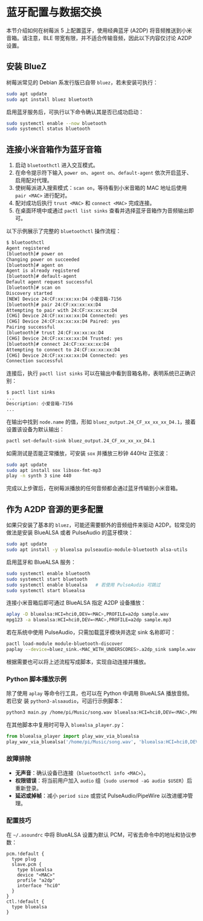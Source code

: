 # 蓝牙配置与数据交换

本节介绍如何在树莓派 5 上配置蓝牙，使用经典蓝牙 (A2DP) 将音频推送到小米音箱。请注意，BLE 带宽有限，并不适合传输音频，因此以下内容仅讨论 A2DP 设置。

## 安装 BlueZ

树莓派常见的 Debian 系发行版已自带 `bluez`，若未安装可执行：

```bash
sudo apt update
sudo apt install bluez bluetooth
```

启用蓝牙服务后，可执行以下命令确认其是否已成功启动：

```bash
sudo systemctl enable --now bluetooth
sudo systemctl status bluetooth
```

## 连接小米音箱作为蓝牙音箱

1. 启动 `bluetoothctl` 进入交互模式。
2. 在命令提示符下输入 `power on`、`agent on`、`default-agent` 依次开启蓝牙、启用配对代理。
3. 使树莓派进入搜索模式：`scan on`，等待看到小米音箱的 MAC 地址后使用 `pair <MAC>` 进行配对。
4. 配对成功后执行 `trust <MAC>` 和 `connect <MAC>` 完成连接。
5. 在桌面环境中或通过 `pactl list sinks` 查看并选择蓝牙音箱作为音频输出即可。

以下示例展示了完整的 `bluetoothctl` 操作流程：

```bash
$ bluetoothctl
Agent registered
[bluetooth]# power on
Changing power on succeeded
[bluetooth]# agent on
Agent is already registered
[bluetooth]# default-agent
Default agent request successful
[bluetooth]# scan on
Discovery started
[NEW] Device 24:CF:xx:xx:xx:D4 小爱音箱-7156
[bluetooth]# pair 24:CF:xx:xx:xx:D4
Attempting to pair with 24:CF:xx:xx:xx:D4
[CHG] Device 24:CF:xx:xx:xx:D4 Connected: yes
[CHG] Device 24:CF:xx:xx:xx:D4 Paired: yes
Pairing successful
[bluetooth]# trust 24:CF:xx:xx:xx:D4
[CHG] Device 24:CF:xx:xx:xx:D4 Trusted: yes
[bluetooth]# connect 24:CF:xx:xx:xx:D4
Attempting to connect to 24:CF:xx:xx:xx:D4
[CHG] Device 24:CF:xx:xx:xx:D4 Connected: yes
Connection successful
```

连接后，执行 `pactl list sinks` 可以在输出中看到音箱名称，表明系统已正确识别：

```bash
$ pactl list sinks
...
Description: 小爱音箱-7156
...
```

在输出中找到 `node.name` 的值，形如 `bluez_output.24_CF_xx_xx_xx_D4.1`，接着设置该设备为默认输出：

```bash
pactl set-default-sink bluez_output.24_CF_xx_xx_xx_D4.1
```

如需测试是否能正常播放，可安装 `sox` 并播放三秒钟 440Hz 正弦波：

```bash
sudo apt update
sudo apt install sox libsox-fmt-mp3
play -n synth 3 sine 440
```

完成以上步骤后，在树莓派播放的任何音频都会通过蓝牙传输到小米音箱。

## 作为 A2DP 音源的更多配置

如果只安装了基本的 `bluez`，可能还需要额外的音频组件来驱动 A2DP。较常见的做法是安装
BlueALSA 或者 PulseAudio 的蓝牙模块：

```bash
sudo apt update
sudo apt install -y bluealsa pulseaudio-module-bluetooth alsa-utils
```

启用蓝牙和 BlueALSA 服务：

```bash
sudo systemctl enable bluetooth
sudo systemctl start bluetooth
sudo systemctl enable bluealsa   # 若使用 PulseAudio 可跳过
sudo systemctl start bluealsa
```

连接小米音箱后即可通过 BlueALSA 指定 A2DP 设备播放：

```bash
aplay -D bluealsa:HCI=hci0,DEV=<MAC>,PROFILE=a2dp sample.wav
mpg123 -a bluealsa:HCI=hci0,DEV=<MAC>,PROFILE=a2dp sample.mp3
```

若在系统中使用 PulseAudio，只需加载蓝牙模块并选定 sink 名称即可：

```bash
pactl load-module module-bluetooth-discover
paplay --device=bluez_sink.<MAC_WITH_UNDERSCORES>.a2dp_sink sample.wav
```

根据需要也可以将上述流程写成脚本，实现自动连接并播放。


### Python 脚本播放示例

除了使用 `aplay` 等命令行工具，也可以在 Python 中调用 BlueALSA 播放音频。若已安
装 `python3-alsaaudio`，可运行示例脚本：

```bash
python3 main.py /home/pi/Music/song.wav bluealsa:HCI=hci0,DEV=<MAC>,PROFILE=a2dp
```

在其他脚本中复用时可导入 `bluealsa_player.py`：

```python
from bluealsa_player import play_wav_via_bluealsa
play_wav_via_bluealsa('/home/pi/Music/song.wav', 'bluealsa:HCI=hci0,DEV=<MAC>,PROFILE=a2dp')
```

### 故障排除

- **无声音**：确认设备已连接（`bluetoothctl info <MAC>`）。
- **权限错误**：将当前用户加入 `audio` 组（`sudo usermod -aG audio $USER`）后重新登录。
- **延迟或掉帧**：减小 `period size` 或尝试 PulseAudio/​PipeWire 以改进缓冲管理。

### 配置技巧

在 `~/.asoundrc` 中将 BlueALSA 设置为默认 PCM，可省去命令中的地址和协议参数：

```text
pcm.!default {
  type plug
  slave.pcm {
    type bluealsa
    device "<MAC>"
    profile "a2dp"
    interface "hci0"
  }
}
ctl.!default {
  type bluealsa
}
```
